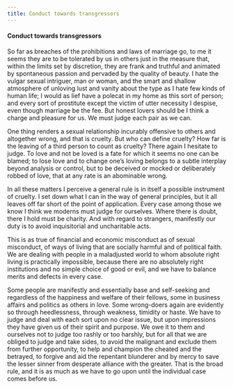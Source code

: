 ```yaml
---
title: Conduct towards transgressors
---
```

#### Conduct towards transgressors

So far as breaches of the prohibitions and laws of marriage go, to me it
seems they are to be tolerated by us in others just in the measure that,
within the limits set by discretion, they are frank and truthful and
animated by spontaneous passion and pervaded by the quality of beauty. I
hate the vulgar sexual intriguer, man or woman, and the smart and
shallow atmosphere of unloving lust and vanity about the type as I hate
few kinds of human life; I would as lief have a polecat in my home as
this sort of person; and every sort of prostitute except the victim of
utter necessity I despise, even though marriage be the fee. But honest
lovers should be I think a charge and pleasure for us. We must judge
each pair as we can.

One thing renders a sexual relationship incurably offensive to others
and altogether wrong, and that is cruelty. But who can define cruelty?
How far is the leaving of a third person to count as cruelty? There
again I hesitate to judge. To love and not be loved is a fate for which
it seems no one can be blamed; to lose love and to change one’s loving
belongs to a subtle interplay beyond analysis or control, but to be
deceived or mocked or deliberately robbed of love, that at any rate is
an abominable wrong.

In all these matters I perceive a general rule is in itself a possible
instrument of cruelty. I set down what I can in the way of general
principles, but it all leaves off far short of the point of application.
Every case among those we know I think we moderns must judge for
ourselves. Where there is doubt, there I hold must be charity. And with
regard to strangers, manifestly our duty is to avoid inquisitorial and
uncharitable acts.

This is as true of financial and economic misconduct as of sexual
misconduct, of ways of living that are socially harmful and of political
faith. We are dealing with people in a maladjusted world to whom
absolute right living is practically impossible, because there are no
absolutely right institutions and no simple choice of good or evil, and
we have to balance merits and defects in every case.

Some people are manifestly and essentially base and self-seeking and
regardless of the happiness and welfare of their fellows, some in
business affairs and politics as others in love. Some wrong-doers again
are evidently so through heedlessness, through weakness, timidity or
haste. We have to judge and deal with each sort upon no clear issue, but
upon impressions they have given us of their spirit and purpose. We owe
it to them and ourselves not to judge too rashly or too harshly, but for
all that we are obliged to judge and take sides, to avoid the malignant
and exclude them from further opportunity, to help and champion the
cheated and the betrayed, to forgive and aid the repentant blunderer and
by mercy to save the lesser sinner from desperate alliance with the
greater. That is the broad rule, and it is as much as we have to go upon
until the individual case comes before us.
